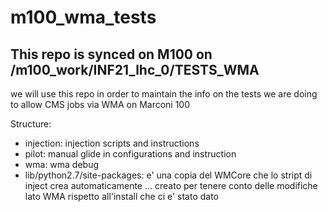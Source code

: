 # m100_wma_tests


## This repo is synced on M100 on /m100_work/INF21_lhc_0/TESTS_WMA


we will use this repo in order to maintain the info on the tests we are doing to allow CMS jobs via WMA on Marconi 100

Structure:
- injection: injection scripts and instructions
- pilot: manual glide in configurations and instruction
- wma: wma debug 
- lib/python2.7/site-packages: e' una copia del WMCore che lo stript di inject crea automaticamente ... creato per tenere conto delle modifiche lato WMA rispetto all'install che ci e' stato dato
